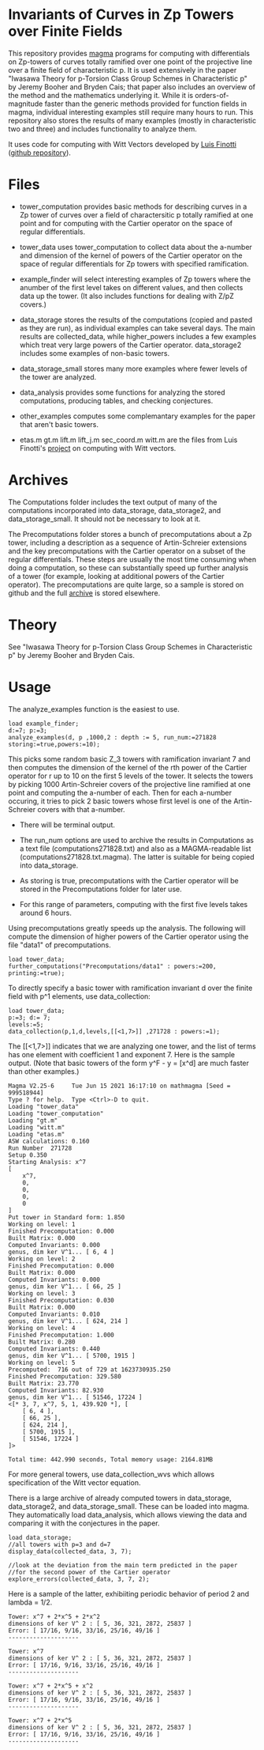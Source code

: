 # Invariants of Curves in Zp Towers over Finite Fields

This repository provides [magma](http://magma.maths.usyd.edu.au/magma/) programs for computing with differentials on Zp-towers of curves totally ramified over one point of the projective line over a finite field of characteristic p.  It is used extensively in the paper "Iwasawa Theory for p-Torsion Class Group Schemes in Characteristic p" by Jeremy Booher and Bryden Cais; that paper also includes an overview of the method and the mathematics underlying it.  While it is orders-of-magnitude faster than the generic methods provided for function fields in magma, individual interesting examples still require many hours to run.  This repository also stores the results of many examples (mostly in characteristic two and three) and includes functionality to analyze them.

It uses code for computing with Witt Vectors developed by [Luis Finotti](https://www.math.utk.edu/~finotti/) ([github repository](https://github.com/lrfinotti/witt)).

# Files

- tower_computation provides basic methods for describing curves in a Zp tower of curves over a field of charactersitic p totally ramified at one point and for computing with the Cartier operator on the space of regular differentials.

- tower_data uses tower_computation to collect data about the a-number and dimension of the kernel of powers of the Cartier operator on the space of regular differentials for Zp towers with specified ramification.

- example_finder will select interesting examples of Zp towers where the anumber of the first level takes on different values, and then collects data up the tower.  (It also includes functions for dealing with Z/pZ covers.)

- data_storage stores the results of the computations (copied and pasted as they are run), as individual examples can take several days.  The main results are collected_data, while higher_powers includes a few examples which treat very large powers of the Cartier operator.  data_storage2 includes some examples of non-basic towers.

- data_storage_small stores many more examples where fewer levels of the tower are analyzed.

- data_analysis provides some functions for analyzing the stored computations, producing tables, and checking conjectures.

- other_examples computes some complemantary examples for the paper that aren't basic towers.

- etas.m gt.m lift.m lift_j.m sec_coord.m witt.m are the files from Luis Finotti's [project](https://github.com/lrfinotti/witt) on computing with Witt vectors.

# Archives

The Computations folder includes the text output of many of the computations incorporated into data_storage, data_storage2, and data_storage_small.  It should not be necessary to look at it.  

The Precomputations folder stores a bunch of precomputations about a Zp tower, including a description as a sequence of Artin-Schreier extensions and the key precomputations with the Cartier operator on a subset of the regular differentials.  These steps are usually the most time consuming when doing a computation, so these can substantially speed up further analysis of a tower (for example, looking at additional powers of the Cartier operator).  The precomputations are quite large, so a sample is stored on github and the full [archive](https://www.dropbox.com/sh/wgi3lx9uu5ynaly/AAD1tCy4HF_dKQbXHpkEuMIga?dl=0) is stored elsewhere.

# Theory

See "Iwasawa Theory for p-Torsion Class Group Schemes in Characteristic p" by Jeremy Booher and Bryden Cais.

# Usage

The analyze_examples function is the easiest to use.

	load example_finder;
	d:=7; p:=3;
	analyze_examples(d, p ,1000,2 : depth := 5, run_num:=271828 storing:=true,powers:=10);

This picks some random basic Z_3 towers with ramification invariant 7 and then computes the dimension of the kernel of the rth power of the Cartier operator for r up to 10 on the first 5 levels of the tower.  It selects the towers by picking 1000 Artin-Schreier covers of the projective line ramified at one point and computing the a-number of each.  Then for each a-number occuring, it tries to pick 2 basic towers whose first level is one of the Artin-Schreier covers with that a-number.  

- There will be terminal output.

-  The run_num options are used to archive the results in Computations as a text file (computations271828.txt) and also as a MAGMA-readable list (computations271828.txt.magma).  The latter is suitable for being copied into data_storage.

-  As storing is true, precomputations with the Cartier operator will be stored in the Precomputations folder for later use. 
-  For this range of parameters, computing with the first five levels takes around 6 hours.

Using precomputations greatly speeds up the analysis.  The following will compute the dimension of higher powers of the Cartier operator using the file "data1" of precomputations.  

	load tower_data;
	further_computations("Precomputations/data1" : powers:=200, printing:=true);

To directly specify a basic tower with ramification invariant d over the finite field with p^1 elements, use data_collection:
	
	load tower_data;
	p:=3; d:= 7;
	levels:=5;
	data_collection(p,1,d,levels,[[<1,7>]] ,271728 : powers:=1);
	
The [[<1,7>]] indicates that we are analyzing one tower, and the list of terms has one element with coefficient 1 and exponent 7.  Here is the sample output.  (Note that basic towers of the form y^F - y = [x^d] are much faster than other examples.)

	Magma V2.25-6     Tue Jun 15 2021 16:17:10 on mathmagma [Seed = 999518944]
	Type ? for help.  Type <Ctrl>-D to quit.
	Loading "tower_data"
	Loading "tower_computation"
	Loading "gt.m"
	Loading "witt.m"
	Loading "etas.m"
	ASW calculations: 0.160
	Run Number  271728
	Setup 0.350
	Starting Analysis: x^7
	[
	    x^7,
	    0,
	    0,
	    0,
	    0
	]
	Put tower in Standard form: 1.850
	Working on level: 1
	Finished Precomputation: 0.000
	Built Matrix: 0.000
	Computed Invariants: 0.000
	genus, dim ker V^1... [ 6, 4 ]
	Working on level: 2
	Finished Precomputation: 0.000
	Built Matrix: 0.000
	Computed Invariants: 0.000
	genus, dim ker V^1... [ 66, 25 ]
	Working on level: 3
	Finished Precomputation: 0.030
	Built Matrix: 0.000
	Computed Invariants: 0.010
	genus, dim ker V^1... [ 624, 214 ]
	Working on level: 4
	Finished Precomputation: 1.000
	Built Matrix: 0.280
	Computed Invariants: 0.440
	genus, dim ker V^1... [ 5700, 1915 ]
	Working on level: 5
	Precomputed:  716 out of 729 at 1623730935.250
	Finished Precomputation: 329.580
	Built Matrix: 23.770
	Computed Invariants: 82.930
	genus, dim ker V^1... [ 51546, 17224 ]
	<[* 3, 7, x^7, 5, 1, 439.920 *], [
	    [ 6, 4 ],
	    [ 66, 25 ],
	    [ 624, 214 ],
	    [ 5700, 1915 ],
	    [ 51546, 17224 ]
	]>

	Total time: 442.990 seconds, Total memory usage: 2164.81MB

For more general towers, use data_collection_wvs which allows specification of the Witt vector equation.

There is a large archive of already computed towers in data_storage, data_storage2, and data_storage_small.  These can be loaded into magma.  They automatically load data_analysis, which allows viewing the data and comparing it with the conjectures in the paper.

	load data_storage;
	//all towers with p=3 and d=7
	display_data(collected_data, 3, 7);
	
	//look at the deviation from the main term predicted in the paper
	//for the second power of the Cartier operator
	explore_errors(collected_data, 3, 7, 2); 
	
Here is a sample of the latter, exhibiiting periodic behavior of period 2 and lambda = 1/2.	
	
	Tower: x^7 + 2*x^5 + 2*x^2
	dimensions of ker V^ 2 : [ 5, 36, 321, 2872, 25837 ]
	Error: [ 17/16, 9/16, 33/16, 25/16, 49/16 ]
	--------------------

	Tower: x^7
	dimensions of ker V^ 2 : [ 5, 36, 321, 2872, 25837 ]
	Error: [ 17/16, 9/16, 33/16, 25/16, 49/16 ]
	--------------------

	Tower: x^7 + 2*x^5 + x^2
	dimensions of ker V^ 2 : [ 5, 36, 321, 2872, 25837 ]
	Error: [ 17/16, 9/16, 33/16, 25/16, 49/16 ]
	--------------------

	Tower: x^7 + 2*x^5
	dimensions of ker V^ 2 : [ 5, 36, 321, 2872, 25837 ]
	Error: [ 17/16, 9/16, 33/16, 25/16, 49/16 ]
	--------------------



